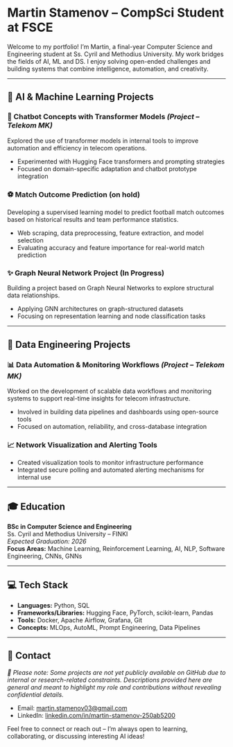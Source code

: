 # Martin Stamenov – CompSci Student at FSCE

Welcome to my portfolio! I’m Martin, a final-year Computer Science and Engineering student at Ss. Cyril and Methodius University. My work bridges the fields of AI, ML and DS. I enjoy solving open-ended challenges and building systems that combine intelligence, automation, and creativity.

---

## 🧠 AI & Machine Learning Projects

### 🤖 Chatbot Concepts with Transformer Models *(Project – Telekom MK)*
Explored the use of transformer models in internal tools to improve automation and efficiency in telecom operations.
- Experimented with Hugging Face transformers and prompting strategies
- Focused on domain-specific adaptation and chatbot prototype integration



### ⚽ Match Outcome Prediction (on hold)
Developing a supervised learning model to predict football match outcomes based on historical results and team performance statistics.
- Web scraping, data preprocessing, feature extraction, and model selection
- Evaluating accuracy and feature importance for real-world match prediction

### ✨ Graph Neural Network Project (In Progress)
Building a project based on Graph Neural Networks to explore structural data relationships.
- Applying GNN architectures on graph-structured datasets
- Focusing on representation learning and node classification tasks

---

## 📁 Data Engineering Projects

### 📊 Data Automation & Monitoring Workflows *(Project – Telekom MK)*
Worked on the development of scalable data workflows and monitoring systems to support real-time insights for telecom infrastructure.
- Involved in building data pipelines and dashboards using open-source tools
- Focused on automation, reliability, and cross-database integration

### 📈 Network Visualization and Alerting Tools
- Created visualization tools to monitor infrastructure performance
- Integrated secure polling and automated alerting mechanisms for internal use

---

## 🎓 Education
**BSc in Computer Science and Engineering**  
Ss. Cyril and Methodius University – FINKI  
*Expected Graduation: 2026*  
**Focus Areas:** Machine Learning, Reinforcement Learning, AI, NLP, Software Engineering, CNNs, GNNs

---

## 💻 Tech Stack
- **Languages:** Python, SQL
- **Frameworks/Libraries:** Hugging Face, PyTorch, scikit-learn, Pandas
- **Tools:** Docker, Apache Airflow, Grafana, Git
- **Concepts:** MLOps, AutoML, Prompt Engineering, Data Pipelines

---

## 📢 Contact

_🚧 Please note: Some projects are not yet publicly available on GitHub due to internal or research-related constraints. Descriptions provided here are general and meant to highlight my role and contributions without revealing confidential details._

- Email: martin.stamenov03@gmail.com
- LinkedIn: [linkedin.com/in/martin-stamenov-250ab5200](https://www.linkedin.com/in/martin-stamenov-250ab5200/)

Feel free to connect or reach out – I’m always open to learning, collaborating, or discussing interesting AI ideas!
